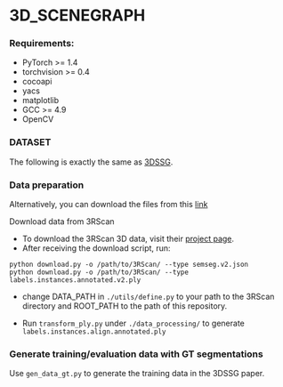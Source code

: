 # 3D_SCENEGRAPH

### Requirements:
- PyTorch >= 1.4
- torchvision >= 0.4
- cocoapi
- yacs
- matplotlib
- GCC >= 4.9
- OpenCV

### DATASET
The following is exactly the same as [3DSSG](https://github.com/ShunChengWu/3DSSG/blob/master/data_processing/README.md).

### Data preparation

Alternatively, you can download the files from this [link](https://drive.google.com/file/d/1V_QIDvu1fZqKkjP2Kg41HNCjX8TPfH6u/view?usp=sharing)

Download data from 3RScan
* To download the 3RScan 3D data, visit their [project page](https://waldjohannau.github.io/RIO).
* After receiving the download script, run:
```
python download.py -o /path/to/3RScan/ --type semseg.v2.json
python download.py -o /path/to/3RScan/ --type labels.instances.annotated.v2.ply
``` 

* change DATA_PATH in `./utils/define.py` to your path to the 3RScan directory and ROOT_PATH to the path of this repository.

* Run `transform_ply.py` under `./data_processing/` to generate `labels.instances.align.annotated.ply`

### Generate training/evaluation data with GT segmentations
Use `gen_data_gt.py` to generate the training data in the 3DSSG paper.


[3rscan]: https://waldjohannau.github.io/RIO/

